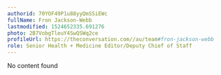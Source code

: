 ```yaml
---
authorid: 70YOF49P1u88yyQmSSiEWc
fullName: Fron Jackson-Webb
lastmodified: 1524652335.691276
photo: 2B7VobgTleuY4SwQSWq2ce
profileUrl: https://theconversation.com//au/team#fron-jackson-webb
role: Senior Health + Medicine Editor/Deputy Chief of Staff
---
```

No content found